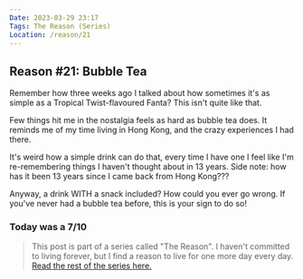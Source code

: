 ```yaml
---
Date: 2023-03-29 23:17
Tags: The Reason (Series)
Location: /reason/21
---
```


## Reason #21: Bubble Tea
Remember how three weeks ago I talked about how sometimes it's as simple as a Tropical Twist-flavoured Fanta? This isn't quite like that.

Few things hit me in the nostalgia feels as hard as bubble tea does. It reminds me of my time living in Hong Kong, and the crazy experiences I had there. 

It's weird how a simple drink can do that, every time I have one I feel like I'm re-remembering things I haven't thought about in 13 years. Side note: how has it been 13 years since I came back from Hong Kong???

Anyway, a drink WITH a snack included? How could you ever go wrong. If you've never had a bubble tea before, this is your sign to do so!

### Today was a 7/10

>This post is part of a series called "The Reason". I haven't committed to living forever, but I find a reason to live for one more day every day. [Read the rest of the series here.](/reason/)